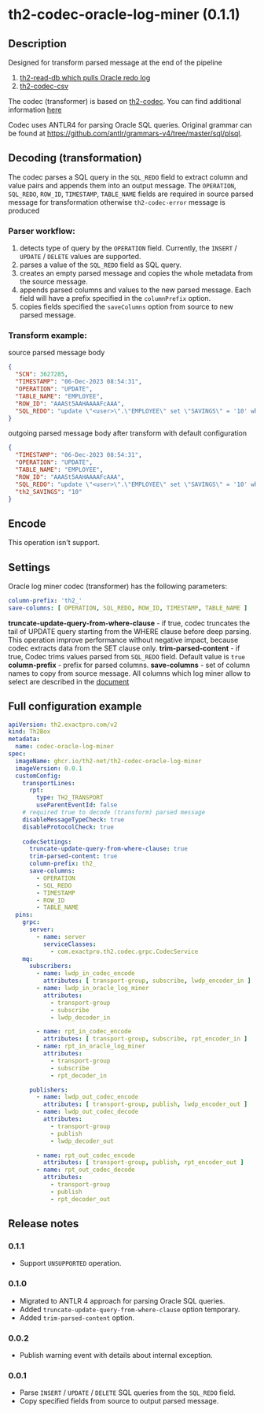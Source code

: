 # th2-codec-oracle-log-miner (0.1.1)

## Description

Designed for transform parsed message at the end of the pipeline
1. [th2-read-db which pulls Oracle redo log](https://github.com/th2-net/th2-read-db/tree/dev-2/oracle-log-miner.md)
2. [th2-codec-csv](https://github.com/th2-net/th2-codec-csv)

The codec (transformer) is based on [th2-codec](https://github.com/th2-net/th2-codec). You can find additional information [here](https://github.com/th2-net/th2-codec/blob/master/README.md)

Codec uses ANTLR4 for parsing Oracle SQL queries.
Original grammar can be found at https://github.com/antlr/grammars-v4/tree/master/sql/plsql.

## Decoding (transformation)

The codec parses a SQL query in the `SQL_REDO` field to extract column and value pairs and appends them into an output message.
The `OPERATION`, `SQL_REDO`, `ROW_ID`, `TIMESTAMP`, `TABLE_NAME` fields are required in source parsed message for transformation otherwise `th2-codec-error` message is produced 

### Parser workflow:
1. detects type of query by the `OPERATION` field. 
Currently, the `INSERT` / `UPDATE` / `DELETE` values are supported.
2. parses a value of the `SQL_REDO` field as SQL query.
3. creates an empty parsed message and copies the whole metadata from the source message.
4. appends parsed columns and values to the new parsed message. 
Each field will have a prefix specified in the `columnPrefix` option.
5. copies fields specified the `saveColumns` option from source to new parsed message.

### Transform example:

source parsed message body
```json
{
  "SCN": 3627285,
  "TIMESTAMP": "06-Dec-2023 08:54:31",
  "OPERATION": "UPDATE",
  "TABLE_NAME": "EMPLOYEE",
  "ROW_ID": "AAASt5AAHAAAAFcAAA",
  "SQL_REDO": "update \"<user>\".\"EMPLOYEE\" set \"SAVINGS\" = '10' where \"SAVINGS\" = '1' and ROWID = 'AAASt5AAHAAAAFcAAA';"
}
```

outgoing parsed message body after transform with default configuration
```json
{
  "TIMESTAMP": "06-Dec-2023 08:54:31",
  "OPERATION": "UPDATE",
  "TABLE_NAME": "EMPLOYEE",
  "ROW_ID": "AAASt5AAHAAAAFcAAA",
  "SQL_REDO": "update \"<user>\".\"EMPLOYEE\" set \"SAVINGS\" = '10' where \"SAVINGS\" = '1' and ROWID = 'AAASt5AAHAAAAFcAAA';",
  "th2_SAVINGS": "10"
}
```

## Encode

This operation isn't support.

## Settings

Oracle log miner codec (transformer) has the following parameters:
```yaml
column-prefix: 'th2_'
save-columns: [ OPERATION, SQL_REDO, ROW_ID, TIMESTAMP, TABLE_NAME ]
```

**truncate-update-query-from-where-clause** - if true, codec truncates the tail of UPDATE query starting from the WHERE clause before deep parsing.
This operation improve performance without negative impact, because codec extracts data from the SET clause only.
**trim-parsed-content** - if true, Codec trims values parsed from `SQL_REDO` field. Default value is `true`
**column-prefix** - prefix for parsed columns.
**save-columns** - set of column names to copy from source message.
All columns which log miner allow to select are described in the [document](https://docs.oracle.com/en/database/oracle/oracle-database/19/refrn/V-LOGMNR_CONTENTS.html#GUID-B9196942-07BF-4935-B603-FA875064F5C3) 

## Full configuration example

```yaml
apiVersion: th2.exactpro.com/v2
kind: Th2Box
metadata:
  name: codec-oracle-log-miner
spec:
  imageName: ghcr.io/th2-net/th2-codec-oracle-log-miner
  imageVersion: 0.0.1
  customConfig:
    transportLines:
      rpt:
        type: TH2_TRANSPORT
        useParentEventId: false    
    # required true to decode (transform) parsed message 
    disableMessageTypeCheck: true
    disableProtocolCheck: true
    
    codecSettings:
      truncate-update-query-from-where-clause: true
      trim-parsed-content: true
      column-prefix: th2_
      save-columns:
        - OPERATION
        - SQL_REDO
        - TIMESTAMP
        - ROW_ID
        - TABLE_NAME
  pins:
    grpc:
      server:
        - name: server
          serviceClasses:
            - com.exactpro.th2.codec.grpc.CodecService
    mq:
      subscribers:
        - name: lwdp_in_codec_encode
          attributes: [ transport-group, subscribe, lwdp_encoder_in ]
        - name: lwdp_in_oracle_log_miner
          attributes:
            - transport-group
            - subscribe
            - lwdp_decoder_in

        - name: rpt_in_codec_encode
          attributes: [ transport-group, subscribe, rpt_encoder_in ]
        - name: rpt_in_oracle_log_miner
          attributes:
            - transport-group
            - subscribe
            - rpt_decoder_in

      publishers:
        - name: lwdp_out_codec_encode
          attributes: [ transport-group, publish, lwdp_encoder_out ]
        - name: lwdp_out_codec_decode
          attributes:
            - transport-group
            - publish
            - lwdp_decoder_out

        - name: rpt_out_codec_encode
          attributes: [ transport-group, publish, rpt_encoder_out ]
        - name: rpt_out_codec_decode
          attributes:
            - transport-group
            - publish
            - rpt_decoder_out
```

## Release notes

### 0.1.1
+ Support `UNSUPPORTED` operation.

### 0.1.0
+ Migrated to ANTLR 4 approach for parsing Oracle SQL queries.
+ Added `truncate-update-query-from-where-clause` option temporary.
+ Added `trim-parsed-content` option.

### 0.0.2
+ Publish warning event with details about internal exception.

### 0.0.1
+ Parse `INSERT` / `UPDATE` / `DELETE` SQL queries from the `SQL_REDO` field.
+ Copy specified fields from source to output parsed message.